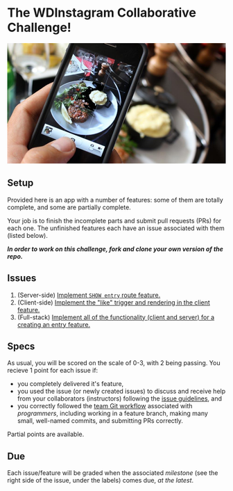 # The WDInstagram Collaborative Challenge!

<img alt="A picture of nice food taken by a distant friend." src="public/images/instagramming-food.jpg" width="700px"/>

## Setup

Provided here is an app with a number of features: some of them are 
totally complete, and some are partially complete.

Your job is to finish the incomplete parts and submit pull requests
(PRs) for each one. The unfinished features each have an issue 
associated with them (listed below).

***In order to work on this challenge, fork and clone your own version 
of the repo.***

## Issues

1.  (Server-side) [Implement `SHOW entry` route feature.][issue-1]
2.  (Client-side) [Implement the "like" trigger and rendering in the 
    client feature.][issue-2]
3.  (Full-stack) [Implement all of the functionality (client and server) 
    for a creating an entry feature.][issue-3]

## Specs

As usual, you will be scored on the scale of 0-3, with 2 being passing.
You recieve 1 point for each issue if:

- you completely delivered it's feature,
- you used the issue (or newly created issues) to discuss and receive
  help from your collaborators (instructors) following the 
  [issue guidelines][issues], and
- you correctly followed the [team Git workflow][workflow] associated 
  with *programmers*, including working in a feature branch, making many
  small, well-named commits, and submitting PRs correctly.

Partial points are available.

## Due

Each issue/feature will be graded when the associated *milestone* (see
the right side of the issue, under the labels) comes due, *at the 
latest*.

<!-- Links -->

[issue-1]:  https://github.com/h4w5/wdinstagram_challenge/issues/1
[issue-2]:  https://github.com/h4w5/wdinstagram_challenge/issues/5
[issue-3]:  https://github.com/h4w5/wdinstagram_challenge/issues/6
[issues]:   https://github.com/ga-students/WDI_DTLA_8/tree/master/projects/project_issues_protocol
[workflow]: https://github.com/ga-students/WDI_DTLA_8/blob/master/resources/cheatsheets/git_team_cheatsheet.md
